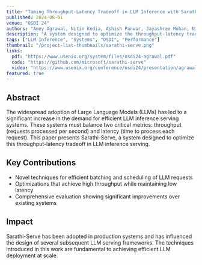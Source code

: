 ```yaml
---
title: "Taming Throughput-Latency Tradeoff in LLM Inference with Sarathi-Serve"
published: 2024-08-01
venue: "OSDI'24"
authors: "Amey Agrawal, Nitin Kedia, Ashish Panwar, Jayashree Mohan, Nipun Kwatra, Bhargav S. Gulavani, Alexey Tumanov, and Ramachandran Ramjee"
description: "A system designed to optimize the throughput-latency tradeoff in LLM inference serving"
tags: ["LLM Inference", "Systems", "OSDI", "Performance"]
thumbnail: "/project-list-thumbnails/sarathi-serve.png"
links:
  pdf: "https://www.usenix.org/system/files/osdi24-agrawal.pdf"
  code: "https://github.com/microsoft/sarathi-serve"
  video: "https://www.usenix.org/conference/osdi24/presentation/agrawal"
featured: true
---
```


## Abstract

The widespread adoption of Large Language Models (LLMs) has led to a significant increase in the demand for efficient LLM inference serving systems. These systems must balance two critical metrics: throughput (requests processed per second) and latency (time to process each request). This paper presents Sarathi-Serve, a system designed to optimize this throughput-latency tradeoff in LLM inference serving.

## Key Contributions

- Novel techniques for efficient batching and scheduling of LLM requests
- Optimizations that achieve high throughput while maintaining low latency
- Comprehensive evaluation showing significant improvements over existing systems

## Impact

Sarathi-Serve has been adopted in production systems and has influenced the design of several subsequent LLM serving frameworks. The techniques introduced in this work are fundamental to achieving efficient LLM deployment at scale.